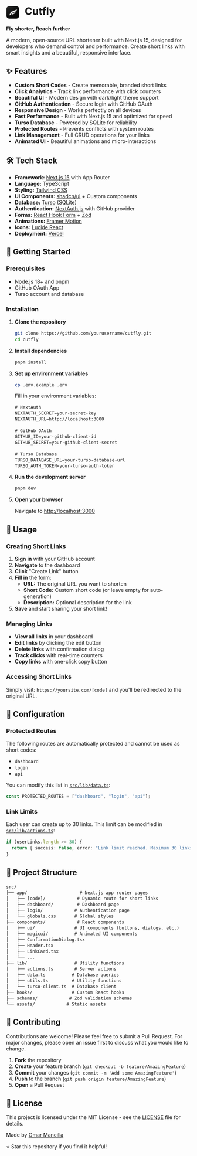 # <img src="./public/cutfly_logo.webp" alt="Cutfly logo" width="36" style="vertical-align:middle; margin-right:8px"> Cutfly

**Fly shorter, Reach further**

A modern, open-source URL shortener built with Next.js 15, designed for developers who demand control and performance. Create short links with smart insights and a beautiful, responsive interface.

## ✨ Features

- **Custom Short Codes** - Create memorable, branded short links
- **Click Analytics** - Track link performance with click counters
- **Beautiful UI** - Modern design with dark/light theme support
- **GitHub Authentication** - Secure login with GitHub OAuth
- **Responsive Design** - Works perfectly on all devices
- **Fast Performance** - Built with Next.js 15 and optimized for speed
- **Turso Database** - Powered by SQLite for reliability
- **Protected Routes** - Prevents conflicts with system routes
- **Link Management** - Full CRUD operations for your links
- **Animated UI** - Beautiful animations and micro-interactions

## 🛠️ Tech Stack

- **Framework:** [Next.js 15](https://nextjs.org/) with App Router
- **Language:** TypeScript
- **Styling:** [Tailwind CSS](https://tailwindcss.com/)
- **UI Components:** [shadcn/ui](https://ui.shadcn.com/) + Custom components
- **Database:** [Turso](https://turso.tech/) (SQLite)
- **Authentication:** [NextAuth.js](https://next-auth.js.org/) with GitHub provider
- **Forms:** [React Hook Form](https://react-hook-form.com/) + [Zod](https://zod.dev/)
- **Animations:** [Framer Motion](https://www.framer.com/motion/)
- **Icons:** [Lucide React](https://lucide.dev/)
- **Deployment:** [Vercel](https://vercel.com/)

## 🚀 Getting Started

### Prerequisites

- Node.js 18+ and pnpm
- GitHub OAuth App
- Turso account and database

### Installation

1. **Clone the repository**

   ```bash
   git clone https://github.com/yourusername/cutfly.git
   cd cutfly
   ```

2. **Install dependencies**

   ```bash
   pnpm install
   ```

3. **Set up environment variables**

   ```bash
   cp .env.example .env
   ```

   Fill in your environment variables:

   ```env
   # NextAuth
   NEXTAUTH_SECRET=your-secret-key
   NEXTAUTH_URL=http://localhost:3000

   # GitHub OAuth
   GITHUB_ID=your-github-client-id
   GITHUB_SECRET=your-github-client-secret

   # Turso Database
   TURSO_DATABASE_URL=your-turso-database-url
   TURSO_AUTH_TOKEN=your-turso-auth-token
   ```

4. **Run the development server**

   ```bash
   pnpm dev
   ```

5. **Open your browser**

   Navigate to [http://localhost:3000](http://localhost:3000)

## 📖 Usage

### Creating Short Links

1. **Sign in** with your GitHub account
2. **Navigate** to the dashboard
3. **Click** "Create Link" button
4. **Fill in** the form:
   - **URL:** The original URL you want to shorten
   - **Short Code:** Custom short code (or leave empty for auto-generation)
   - **Description:** Optional description for the link
5. **Save** and start sharing your short link!

### Managing Links

- **View all links** in your dashboard
- **Edit links** by clicking the edit button
- **Delete links** with confirmation dialog
- **Track clicks** with real-time counters
- **Copy links** with one-click copy button

### Accessing Short Links

Simply visit: `https://yoursite.com/[code]` and you'll be redirected to the original URL.

## 🔧 Configuration

### Protected Routes

The following routes are automatically protected and cannot be used as short codes:

- `dashboard`
- `login`
- `api`

You can modify this list in [`src/lib/data.ts`](src/lib/data.ts):

```typescript
const PROTECTED_ROUTES = ["dashboard", "login", "api"];
```

### Link Limits

Each user can create up to 30 links. This limit can be modified in [`src/lib/actions.ts`](src/lib/actions.ts):

```typescript
if (userLinks.length >= 30) {
  return { success: false, error: "Link limit reached. Maximum 30 links allowed per user." };
}
```

## 📁 Project Structure

```
src/
├── app/                    # Next.js app router pages
│   ├── [code]/            # Dynamic route for short links
│   ├── dashboard/         # Dashboard page
│   ├── login/            # Authentication page
│   └── globals.css       # Global styles
├── components/            # React components
│   ├── ui/               # UI components (buttons, dialogs, etc.)
│   ├── magicui/          # Animated UI components
│   ├── ConfirmationDialog.tsx
│   ├── Header.tsx
│   ├── LinkCard.tsx
│   └── ...
├── lib/                  # Utility functions
│   ├── actions.ts        # Server actions
│   ├── data.ts          # Database queries
│   ├── utils.ts         # Utility functions
│   └── turso-client.ts  # Database client
├── hooks/               # Custom React hooks
├── schemas/            # Zod validation schemas
└── assets/            # Static assets
```

## 🤝 Contributing

Contributions are welcome! Please feel free to submit a Pull Request. For major changes, please open an issue first to discuss what you would like to change.

1. **Fork** the repository
2. **Create** your feature branch (`git checkout -b feature/AmazingFeature`)
3. **Commit** your changes (`git commit -m 'Add some AmazingFeature'`)
4. **Push** to the branch (`git push origin feature/AmazingFeature`)
5. **Open** a Pull Request

## 📝 License

This project is licensed under the MIT License - see the [LICENSE](LICENSE) file for details.

Made by [Omar Mancilla](https://github.com/omancillav)

⭐ Star this repository if you find it helpful!
